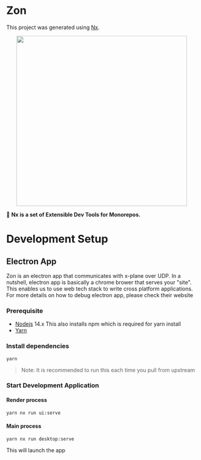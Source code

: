 # Zon

This project was generated using [Nx](https://nx.dev).

<p style="text-align: center;"><img src="https://raw.githubusercontent.com/nrwl/nx/master/images/nx-logo.png" width="450"></p>

🔎 **Nx is a set of Extensible Dev Tools for Monorepos.**

# Development Setup

## Electron App

Zon is an electron app that communicates with x-plane over UDP. In a nutshell, electron app is basically a chrome brower that serves your "site". This enables us to use web tech stack to write cross platform applications. For more details on how to debug electron app, please check their website

### Prerequisite

- [Nodejs](https://nodejs.org/en/download/) 14.x
  This also installs npm which is required for yarn install
- [Yarn](https://yarnpkg.com/getting-started/install)

### Install dependencies

```
yarn
```

> Note: It is recommended to run this each time you pull from upstream

### Start Development Application

#### Render process

```
yarn nx run ui:serve
```

#### Main process

```
yarn nx run desktop:serve
```

This will launch the app

